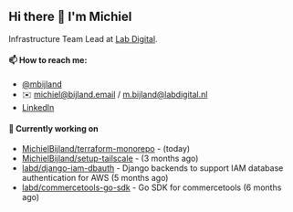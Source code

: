 ## Hi there 👋 I'm Michiel

Infrastructure Team Lead at [Lab Digital](https://www.labdigital.nl).

#### 📫 How to reach me:

- [@mbijland](https://twitter.com/mbijland)
- ✉️ michiel@bijland.email / m.bijland@labdigital.nl
- [LinkedIn](https://www.linkedin.com/in/michielbijland/)

#### 👷 Currently working on


- [MichielBijland/terraform-monorepo](https://github.com/MichielBijland/terraform-monorepo) -  (today)
- [MichielBijland/setup-tailscale](https://github.com/MichielBijland/setup-tailscale) -  (3 months ago)
- [labd/django-iam-dbauth](https://github.com/labd/django-iam-dbauth) - Django backends to support IAM database authentication for AWS (5 months ago)
- [labd/commercetools-go-sdk](https://github.com/labd/commercetools-go-sdk) - Go SDK for commercetools (6 months ago)
